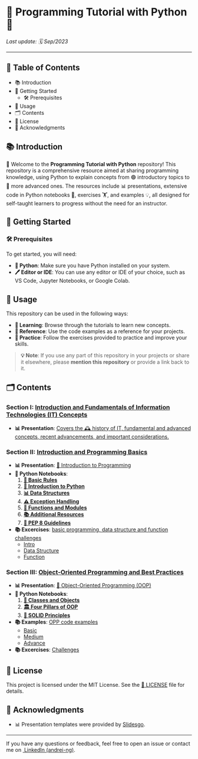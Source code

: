 # 📝 Programming Tutorial with Python 🐍

*Last update: 🗓️ Sep/2023*

---

## 📑 Table of Contents

- 📚 Introduction
- 🚀 Getting Started
  - 🛠️ Prerequisites
- 📖 Usage
- 🗂️ Contents
- 📜 License
- 🙏 Acknowledgments

## 📚 Introduction

👋 Welcome to the **Programming Tutorial with Python** repository! This repository is a comprehensive resource aimed at sharing programming knowledge, using Python to explain concepts from 🟢 introductory topics to 🔵 more advanced ones. The resources include 📊 presentations, extensive code in Python notebooks 📓, exercises 🏋️, and examples 💡, all designed for self-taught learners to progress without the need for an instructor.

## 🚀 Getting Started

### 🛠️ Prerequisites

To get started, you will need:

- **🐍 Python**: Make sure you have Python installed on your system.
- **🖊️ Editor or IDE**: You can use any editor or IDE of your choice, such as VS Code, Jupyter Notebooks, or Google Colab.

## 📖 Usage

This repository can be used in the following ways:

- **📘 Learning**: Browse through the tutorials to learn new concepts.
- **📂 Reference**: Use the code examples as a reference for your projects.
- **📝 Practice**: Follow the exercises provided to practice and improve your skills.

> **💡 Note**: If you use any part of this repository in your projects or share it elsewhere, please **mention this repository** or provide a link back to it.

## 🗂️ Contents

### Section I: [Introduction and Fundamentals of Information Technologies (IT) Concepts](1%20-%20IT%20Fundamentals)

- **📊 Presentation**: [Covers the 🕰️ history of IT, fundamental and advanced concepts, recent advancements, and important considerations.](1%20-%20IT%20Fundamentals/I%20-%20Intro_IT%20(es).pdf)

### Section II: [Introduction and Programming Basics](2%20-%20Programming%20Introduction)

- **📊 Presentation**: [📘 Introduction to Programming](2%20-%20Programming%20Introduction/II%20-%20Intro_Programming%20(es).pdf)
- **🐍 Python Notebooks**:
  1. **[📓 Basic Rules](2%20-%20Programming%20Introduction/Notebooks/0%20-%20Basic%20Rules%20Notebooks.ipynb)**
  2. **[🐍 Introduction to Python](2%20-%20Programming%20Introduction/Notebooks/1%20-%20Basic%20Python.ipynb)**
  3. **[📊 Data Structures](2%20-%20Programming%20Introduction/Notebooks/2%20-%20Data%20structure.ipynb)**
  4. **[⚠️ Exception Handling](2%20-%20Programming%20Introduction/Notebooks/3%20-%20Exception%20Handling.ipynb)**
  5. **[🔧 Functions and Modules](2%20-%20Programming%20Introduction/Notebooks/4%20-%20Functions%20and%20modules.ipynb)**
  6. **[📚 Additional Resources](2%20-%20Programming%20Introduction/Notebooks/5%20-%20Extra%20resources.ipynb)**
  7. **[📏 PEP 8 Guidelines](2%20-%20Programming%20Introduction/Notebooks/PEP8.ipynb)**
- **📚 Excercises**: [basic programming, data structure and function challenges](2%20-%20Programming%20Introduction/Notebooks/Exercises)
  - [Intro](2%20-%20Programming%20Introduction/Notebooks/Exercises/Intro-Challenges.ipynb)
  - [Data Structure](2%20-%20Programming%20Introduction/Notebooks/Exercises/Data%20Structure%20-%20Challenges.ipynb)
  - [Function](2%20-%20Programming%20Introduction/Notebooks/Exercises/Function%20-%20Challenges.ipynb)

### Section III: [Object-Oriented Programming and Best Practices](2%20-%20Programming%20Introduction)

- **📊 Presentation**: [🔄 Object-Oriented Programming (OOP)](3%20-%20Object-Oriented%20Programming%20(OOP)%20/III%20-%20Object%20Oriented%20Programming.pdf)
- **🐍 Python Notebooks**:
  1. **[🧱 Classes and Objects](3%20-%20Object-Oriented%20Programming%20(OOP)%20/Notebooks/1.%20Class%20and%20objects.ipynb)**
  2. **[🏛️ Four Pillars of OOP](3%20-%20Object-Oriented%20Programming%20(OOP)%20/Notebooks/2.%20Four%20pillars.ipynb)**
  3. **[📐 SOLID Principles](3%20-%20Object-Oriented%20Programming%20(OOP)%20/Notebooks/3.%20SOLID%20Principles.ipynb)**
- **📚 Examples**: [OPP code examples](3%20-%20Object-Oriented%20Programming%20(OOP)%20/Notebooks/Examples)
  - [Basic](3%20-%20Object-Oriented%20Programming%20(OOP)%20/Notebooks/Examples/1%20-%20Example%20OOP%20Basic.ipynb)
  - [Medium](3%20-%20Object-Oriented%20Programming%20(OOP)%20/Notebooks/Examples/2%20-%20Example%20OOP%20Medium.ipynb)
  - [Advance](3%20-%20Object-Oriented%20Programming%20(OOP)%20/Notebooks/Examples/3%20-%20Example%20OOP%20Advance.ipynb)
- **📚 Excercises**: [Challenges](3%20-%20Object-Oriented%20Programming%20(OOP)%20/Notebooks/Excercises)

## 📜 License

This project is licensed under the MIT License. See the [📄 LICENSE](LICENSE) file for details.

## 🙏 Acknowledgments

- 📊 Presentation templates were provided by [Slidesgo](https://slidesgo.com/).

---

If you have any questions or feedback, feel free to open an issue or contact me on [ LinkedIn (andrei-ng)](https://www.linkedin.com/in/andrei-ng/).
